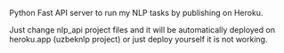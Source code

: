 Python Fast API server to run my NLP tasks by publishing on Heroku.

Just change nlp_api project files and it will be automatically deployed on heroku.app (uzbeknlp project) or just deploy yourself it is not working. 
